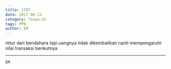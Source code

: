 ```yaml
---
title: 1787
date: 2017-06-13
category: Tanya-SC
tags: PPN
author: EM
---
```


retur dari bendahara tapi uangnya tidak dikembalikan nanti mempengaruhi nilai transaksi berikutnya

---



`EM`
